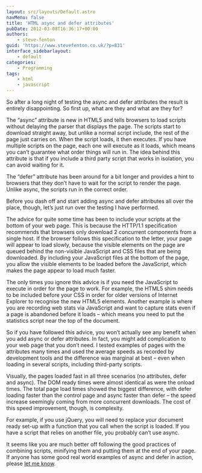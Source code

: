 ```yaml
---
layout: src/layouts/Default.astro
navMenu: false
title: 'HTML async and defer attributes'
pubDate: 2012-03-08T16:36:17+00:00
authors:
    - steve-fenton
guid: 'https://www.stevefenton.co.uk/?p=831'
interface_sidebarlayout:
    - default
categories:
    - Programming
tags:
    - html
    - javascript
---
```


So after a long night of testing the async and defer attributes the result is entirely disappointing. So first up, what are they and what are they for?

The “async” attribute is new in HTML5 and tells browsers to load scripts without delaying the parser that displays the page. The scripts start to download straight away, but unlike a normal script include, the rest of the page just carries on. When the script loads, it then executes. If you have multiple scripts on the page, each one will execute as it loads, which means you can’t guarantee what order things will run in. The idea behind this attribute is that if you include a third party script that works in isolation, you can avoid waiting for it.

The “defer” attribute has been around for a bit longer and provides a hint to browsers that they don’t have to wait for the script to render the page. Unlike async, the scripts run in the correct order.

Before you dash off and start adding async and defer attributes all over the place, though, let’s just run over the testing I have performed.

The advice for quite some time has been to include your scripts at the bottom of your web page. This is because the HTTP/1.1 specification recommends that browsers only download 2 concurrent components from a single host. If the browser follows this specification to the letter, your page will appear to load slowly, because the visible elements on the page are queued behind the non-visible JavaScript and CSS files that are being downloaded. By including your JavaScript files at the bottom of the page, you allow the visible elements to be loaded before the JavaScript, which makes the page appear to load much faster.

The only times you ignore this advice is if you need the JavaScript to execute in order for the page to work. For example, the HTML5 shim needs to be included before your CSS in order for older versions of Internet Explorer to recognise the new HTML5 elements. Another example is where you are recording web stats via JavaScript and want to capture stats even if a page is abandoned before it loads – which means you need to put the statistics script near the top of the document.

So if you have followed this advice, you won’t actually see any benefit when you add async or defer attributes. In fact, you might add complication to your web page that you don’t need. I tested examples of pages with the attributes many times and used the average speeds as recorded by development tools and the difference was marginal at best – even when loading in several scripts, including third-party scripts.

Visually, the pages loaded fast in all three scenarios (no attributes, defer and async). The DOM ready times were almost identical as were the onload times. The total page load times showed the biggest difference, with defer loading faster than the control page and async faster than defer – the speed increase seemingly coming from more concurrent downloads. The cost of this speed improvement, though, is complexity.

For example, if you use jQuery, you will need to replace your document ready set-up with a function that you call when the script is loaded. If you have a script that relies on another file, you probably can’t use async.

It seems like you are much better off following the good practices of combining scripts, minifying them and putting them at the end of your page. If anyone has some good real world examples of async and defer in action, please [let me know](/contact/).